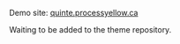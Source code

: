 Demo site: [quinte.processyellow.ca](http://quinte.processyellow.ca)

Waiting to be added to the theme repository.